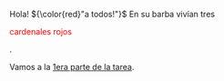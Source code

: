 Hola!
${\color{red}"a todos!"}$
En su barba vivían tres <p style="color:red">cardenales rojos</p>.

Vamos a la [1era parte de la tarea](https://github.com/jomjac/PECD_03/blob/main/1.%20Elecci%C3%B3n%20del%20Problema.md "1. Elección del Problema.md").
